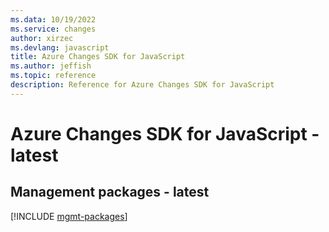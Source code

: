 ```yaml
---
ms.data: 10/19/2022
ms.service: changes
author: xirzec
ms.devlang: javascript
title: Azure Changes SDK for JavaScript
ms.author: jeffish
ms.topic: reference
description: Reference for Azure Changes SDK for JavaScript
---
```

# Azure Changes SDK for JavaScript - latest

## Management packages - latest
[!INCLUDE [mgmt-packages](changes-mgmt-index.md)]